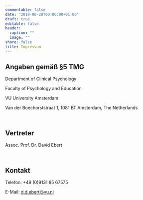 ```yaml
---
commentable: false
date: "2018-06-28T00:00:00+01:00"
draft: true
editable: false
header:
  caption: ""
  image: ""
share: false
title: Impressum
---
```



## Angaben gemäß §5 TMG

Department of Clinical Psychology

Faculty of Psychology and Education

VU University Amsterdam

Van der Boechorststraat 1, 1081 BT Amsterdam, The Netherlands

&nbsp;

## Vertreter

Assoc. Prof. Dr. David Ebert

&nbsp;

## Kontakt

Telefon: +49 (0)9131 85 67575

E-Mail: d.d.ebert@vu.nl
